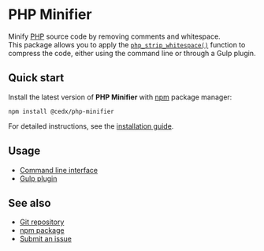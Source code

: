 # PHP Minifier
Minify [PHP](https://www.php.net) source code by removing comments and whitespace.  
This package allows you to apply the [`php_strip_whitespace()`](https://www.php.net/manual/en/function.php-strip-whitespace.php) function to compress the code, either using the command line or through a Gulp plugin.

## Quick start
Install the latest version of **PHP Minifier** with [npm](https://www.npmjs.com) package manager:

```shell
npm install @cedx/php-minifier
```

For detailed instructions, see the [installation guide](installation.md).

## Usage
- [Command line interface](usage/cli.md)
- [Gulp plugin](usage/gulp.md)

## See also
- [Git repository](https://github.com/cedx/php-minifier)
- [npm package](https://www.npmjs.com/package/@cedx/php-minifier)
- [Submit an issue](https://github.com/cedx/php-minifier/issues)
